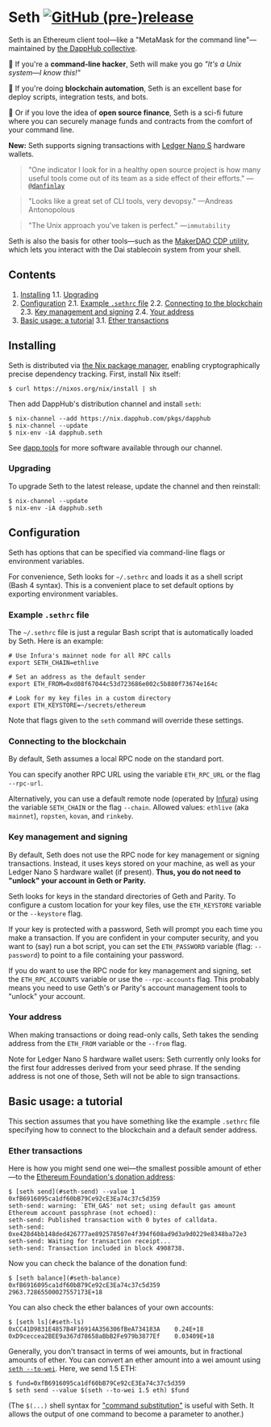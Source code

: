 Seth [![GitHub (pre-)release](https://img.shields.io/github/release/dapphub/seth/all.svg)](https://github.com/dapphub/seth/releases)
========================================================================

Seth is an Ethereum client tool—like a "MetaMask for the command
line"—maintained by [the DappHub collective].

:older_woman: If you're a **command-line hacker**, Seth will make you
go *"It's a Unix system—I know this!"*

:fax: If you're doing **blockchain automation**, Seth is an excellent
base for deploy scripts, integration tests, and bots.

:money_with_wings: Or if you love the idea of **open source finance**,
Seth is a sci-fi future where you can securely manage funds and
contracts from the comfort of your command line.

**New:** Seth supports signing transactions with [Ledger Nano S]
hardware wallets.

> "One indicator I look for in a healthy open source project is how
  many useful tools come out of its team as a side effect of their
  efforts."
  —[`@danfinlay`](https://twitter.com/danfinlay/status/942909341044162560])

> "Looks like a great set of CLI tools, very devopsy." —Andreas Antonopolous

> "The Unix approach you've taken is perfect." —`immutability`

Seth is also the basis for other tools—such as the [MakerDAO
CDP utility], which lets you interact with the Dai stablecoin system
from your shell.

Contents
------------------------------------------------------------------------

  1. [Installing](#installing)
    1.1. [Upgrading](#upgrading)
  2. [Configuration](#configuration)
    2.1. [Example `.sethrc` file](#example-sethrc-file)
    2.2. [Connecting to the blockchain](#connecting-to-the-blockchain)
    2.3. [Key management and signing](#key-management-and-signing)
    2.4. [Your address](#your-address)
  3. [Basic usage: a tutorial](#basic-usage-a-tutorial)
    3.1. [Ether transactions](#ether-transactions)

Installing
------------------------------------------------------------------------

Seth is distributed via [the Nix package manager], enabling
cryptographically precise dependency tracking.  First, install Nix
itself:

    $ curl https://nixos.org/nix/install | sh

Then add DappHub's distribution channel and install `seth`:

    $ nix-channel --add https://nix.dapphub.com/pkgs/dapphub
    $ nix-channel --update
    $ nix-env -iA dapphub.seth

See [dapp.tools](https://dapp.tools) for more software available
through our channel.

### Upgrading

To upgrade Seth to the latest release, update the channel and then
reinstall:

    $ nix-channel --update
    $ nix-env -iA dapphub.seth


Configuration
------------------------------------------------------------------------

Seth has options that can be specified via command-line flags
or environment variables.

For convenience, Seth looks for `~/.sethrc` and loads it as a shell
script (Bash 4 syntax).  This is a convenient place to set default
options by exporting environment variables.

### Example `.sethrc` file

The `~/.sethrc` file is just a regular Bash script that is
automatically loaded by Seth.  Here is an example:

    # Use Infura's mainnet node for all RPC calls
    export SETH_CHAIN=ethlive

    # Set an address as the default sender
    export ETH_FROM=0xd08f67044c53d723686e002c5b880f73674e164c

    # Look for my key files in a custom directory
    export ETH_KEYSTORE=~/secrets/ethereum

Note that flags given to the `seth` command will override
these settings.

### Connecting to the blockchain

By default, Seth assumes a local RPC node on the standard port.

You can specify another RPC URL using the variable `ETH_RPC_URL`
or the flag `--rpc-url`.

Alternatively, you can use a default remote node (operated by
[Infura]) using the variable `SETH_CHAIN` or the flag `--chain`.
Allowed values: `ethlive` (aka `mainnet`), `ropsten`, `kovan`, and
`rinkeby`.

### Key management and signing

By default, Seth does not use the RPC node for key management or
signing transactions.  Instead, it uses keys stored on your machine,
as well as your Ledger Nano S hardware wallet (if present).  **Thus,
you do not need to "unlock" your account in Geth or Parity.**

Seth looks for keys in the standard directories of Geth and Parity.
To configure a custom location for your key files, use the
`ETH_KEYSTORE` variable or the `--keystore` flag.

If your key is protected with a password, Seth will prompt you each
time you make a transaction.  If you are confident in your computer
security, and you want to (say) run a bot script, you can set the
`ETH_PASSWORD` variable (flag: `--password`) to point to a file
containing your password.

If you do want to use the RPC node for key management and signing, set
the `ETH_RPC_ACCOUNTS` variable or use the `--rpc-accounts` flag.
This probably means you need to use Geth's or Parity's account
management tools to "unlock" your account.

### Your address

When making transactions or doing read-only calls, Seth takes the
sending address from the `ETH_FROM` variable or the `--from` flag.

Note for Ledger Nano S hardware wallet users: Seth currently only
looks for the first four addresses derived from your seed phrase.
If the sending address is not one of those, Seth will not be able
to sign transactions.


Basic usage: a tutorial
------------------------------------------------------------------------

This section assumes that you have something like the example
`.sethrc` file specifying how to connect to the blockchain
and a default sender address.

### Ether transactions

Here is how you might send one wei—the smallest possible amount of
ether—to the [Ethereum Foundation's donation address]:

    $ [seth send](#seth-send) --value 1 0xfB6916095ca1df60bB79Ce92cE3Ea74c37c5d359
    seth-send: warning: `ETH_GAS' not set; using default gas amount
    Ethereum account passphrase (not echoed):
    seth-send: Published transaction with 0 bytes of calldata.
    seth-send: 0xe428d4bb148ded426777ae892578507e4f394f608ad9d3a9d0229e8348ba72e3
    seth-send: Waiting for transaction receipt...
    seth-send: Transaction included in block 4908738.

Now you can check the balance of the donation fund:

    $ [seth balance](#seth-balance) 0xfB6916095ca1df60bB79Ce92cE3Ea74c37c5d359
    2963.72865500027557173E+18

You can also check the ether balances of your own accounts:

    $ [seth ls](#seth-ls)
    0xCC41D9831E4857B4F16914A356306fBeA734183A    0.24E+18
    0xD9ceccea2BEE9a367d78658aBbB2Fe979b3877Ef    0.03409E+18

Generally, you don't transact in terms of wei amounts, but in
fractional amounts of ether.  You can convert an ether amount into a
wei amount using [`seth --to-wei`](#seth-to-wei).  Here, we send 1.5
ETH:

    $ fund=0xfB6916095ca1df60bB79Ce92cE3Ea74c37c5d359
    $ seth send --value $(seth --to-wei 1.5 eth) $fund

(The `$(...)` shell syntax for ["command substitution"] is useful with
Seth.  It allows the output of one command to become a parameter
to another.)



[the DappHub collective]: https://dapphub.com

[Ledger Nano S]: https://www.ledgerwallet.com/products/ledger-nano-s

[Infura]: https://infura.io

["command substitution"]: https://www.gnu.org/software/bash/manual/html_node/Command-Substitution.html

[Ethereum Foundation's donation address]: https://www.ethereum.org/donate

[the Nix package manager]: https://nixos.org/nix

[MakerDAO CDP utility]: https://github.com/makerdao/dai-cli
